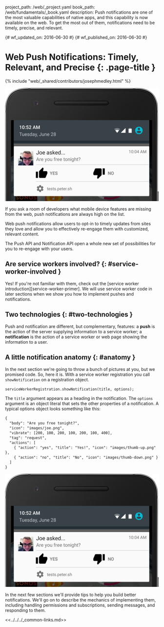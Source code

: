 project_path: /web/_project.yaml
book_path: /web/fundamentals/_book.yaml
description: Push notifications are one of the most valuable capabilities of native apps, and this capability is now available on the web. To get the most out of them, notifications need to be timely, precise, and relevant.

{# wf_updated_on: 2016-06-30 #}
{# wf_published_on: 2016-06-30 #}

# Web Push Notifications: Timely, Relevant, and Precise {: .page-title }

{% include "web/_shared/contributors/josephmedley.html" %}


<img src="images/joe-asked-contextual.png" alt="Example Notification" class="attempt-right">

If you ask a room of developers what mobile device features are missing from
the web, push notifications are always high on the list.

Web push notifications allow users to opt-in to timely updates from sites
they love and allow you to effectively re-engage them with customized,
relevant content. 

The Push API and Notification API open a whole new set of possibilities for
you to re-engage with your users.


<div style="clear:both;"></div>

## Are service workers involved? {: #service-worker-involved }

Yes! If you're not familiar with them, check out the 
[service worker introduction][service-worker-primer].
We will use service worker code in later sections when we show you how to
implement pushes and notifications.

## Two technologies {: #two-technologies }

Push and notification are different, but complementary, features: a **push** is
the action of the server supplying information to a service worker; a
**notification** is the action of a service worker or web page showing the
information to a user.

## A little notification anatomy {: #anatomy }

In the next section we're going to throw a bunch of pictures at you, but we
promised code. So, here it is. With a service worker registration you call
`showNotification` on a registration object.


    serviceWorkerRegistration.showNotification(title, options);
    

The `title` argument appears as a heading in the notification. The `options`
argument is an object literal that sets the other properties of a notification.
A typical options object looks something like this:


    {
      "body": "Are you free tonight?",
      "icon": "images/joe.png",
      "vibrate": [200, 100, 200, 100, 200, 100, 400],
      "tag": "request",
      "actions": [
        { "action": "yes", "title": "Yes!", "icon": "images/thumb-up.png" },
        { "action": "no", "title": "No", "icon": "images/thumb-down.png" }
      ]
    }
    
<img src="images/joe-asked-contextual.png" alt="Example Notification" class="attempt-right">


In the next few sections we'll provide tips to help you build better
notifications. We'll go on to describe the mechanics of implementing them,
including handling permissions and subscriptions, sending messages, and
responding to them.

<<../../../_common-links.md>>

